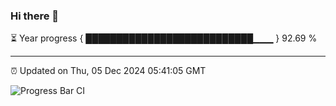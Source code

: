 ### Hi there 👋

⏳ Year progress { ███████████████████████████▁▁▁ } 92.69 %

---

⏰ Updated on Thu, 05 Dec 2024 05:41:05 GMT

![Progress Bar CI](https://github.com/IshwaranRudhara/GIT-ACTION/workflows/Progress%20Bar%20CI/badge.svg)
